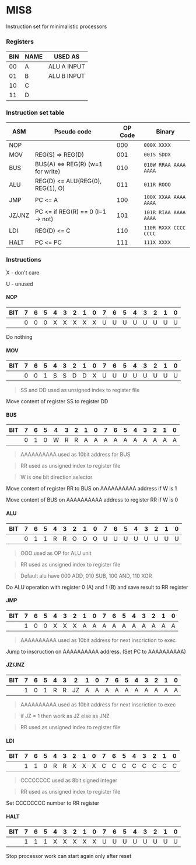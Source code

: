 # MIS8
Instruction set for minimalistic processors

### Registers

| BIN         | NAME     | USED AS     |
| ----------- | -------- |------------ |
| 00          | A        | ALU A INPUT |
| 01          | B        | ALU B INPUT |
| 10          | C        |             |
| 11          | D        |             |

### Instruction set table

| ASM         | Pseudo code                       | OP Code |   Binary               |
| ----------- | --------------------------------- |---------|------------------------|
| NOP         |                                   |   000   | `000X XXXX`            |
| MOV         | REG(S) => REG(D)                  |   001   | `001S SDDX`            |
| BUS         | BUS(A) <=> REG(R) (w=1 for write) |   010   | `010W RRAA AAAA AAAA`  |
| ALU         | REG(D) <= ALU(REG(0), REG(1), O)  |   011   | `011R ROOO`            |
| JMP         | PC <= A                           |   100   | `100X XXAA AAAA AAAA`  |
| JZ/JNZ      | PC <= if REG(R) == 0 (I=1 -> not) |   101   | `101R RIAA AAAA AAAA`  |
| LDI         | REG(D) <= C                       |   110   | `110R RXXX CCCC CCCC`  |
| HALT        | PC <= PC                          |   111   | `111X XXXX`            |

### Instructions

X - don't care

U - unused

#### NOP
| BIT |  7  |  6  |  5  |  4  |  3  |  2  |  1  |  0  |  7  |  6  |  5  |  4  |  3  |  2  |  1  |  0  |
| --- | --- | --- | --- | --- | --- | --- | --- | --- | --- | --- | --- | --- | --- | --- | --- | --- |
|     | 0   | 0   | 0   | X   | X   | X   | X   |  X  | U   | U   | U   | U   | U   | U   | U   | U   |

Do nothing

#### MOV
| BIT |  7  |  6  |  5  |  4  |  3  |  2  |  1  |  0  |  7  |  6  |  5  |  4  |  3  |  2  |  1  |  0  |
| --- | --- | --- | --- | --- | --- | --- | --- | --- | --- | --- | --- | --- | --- | --- | --- | --- |
|     | 0   | 0   | 1   | S   | S   | D   | D   |  X  | U   | U   | U   | U   | U   | U   | U   | U   |

> SS and DD used as unsigned index to register file

Move content of register SS to register DD

#### BUS
| BIT |  7  |  6  |  5  |  4  |  3  |  2  |  1  |  0  |  7  |  6  |  5  |  4  |  3  |  2  |  1  |  0  |
| --- | --- | --- | --- | --- | --- | --- | --- | --- | --- | --- | --- | --- | --- | --- | --- | --- |
|     | 0   | 1   | 0   | W   | R   | R   | A   |  A  | A   | A   | A   | A   | A   | A   | A   | A   |

> AAAAAAAAAA used as 10bit address for BUS

> RR used as unsigned index to register file

> W is one bit direction selector

Move content of register RR to BUS on AAAAAAAAAA address if W is 1

Move content of BUS on AAAAAAAAAA address to register RR if W is 0

#### ALU
| BIT |  7  |  6  |  5  |  4  |  3  |  2  |  1  |  0  |  7  |  6  |  5  |  4  |  3  |  2  |  1  |  0  |
| --- | --- | --- | --- | --- | --- | --- | --- | --- | --- | --- | --- | --- | --- | --- | --- | --- |
|     | 0   | 1   | 1   | R   | R   | O   | O   |  O  | U   | U   | U   | U   | U   | U   | U   | U   |

> OOO used as OP for ALU unit

> RR used as unsigned index to register file

> Default alu have 000 ADD, 010 SUB, 100 AND, 110 XOR

Do ALU operation with register 0 (A) and 1 (B) and save result to RR register

#### JMP
| BIT |  7  |  6  |  5  |  4  |  3  |  2  |  1  |  0  |  7  |  6  |  5  |  4  |  3  |  2  |  1  |  0  |
| --- | --- | --- | --- | --- | --- | --- | --- | --- | --- | --- | --- | --- | --- | --- | --- | --- |
|     | 1   | 0   | 0   | X   | X   | X   | A   |  A  | A   | A   | A   | A   | A   | A   | A   | A   |

> AAAAAAAAAA used as 10bit address for next inscriction to exec

Jump to inscruction on AAAAAAAAAA address. (Set PC to AAAAAAAAAA)

#### JZ/JNZ
| BIT |  7  |  6  |  5  |  4  |  3  |  2  |  1  |  0  |  7  |  6  |  5  |  4  |  3  |  2  |  1  |  0  |
| --- | --- | --- | --- | --- | --- | --- | --- | --- | --- | --- | --- | --- | --- | --- | --- | --- |
|     | 1   | 0   | 1   | R   | R   | JZ  | A   |  A  | A   | A   | A   | A   | A   | A   | A   | A   |

> AAAAAAAAAA used as 10bit address for next inscriction to exec

> if JZ = 1 then work as JZ else as JNZ

> RR used as unsigned index to register file

#### LDI
| BIT |  7  |  6  |  5  |  4  |  3  |  2  |  1  |  0  |  7  |  6  |  5  |  4  |  3  |  2  |  1  |  0  |
| --- | --- | --- | --- | --- | --- | --- | --- | --- | --- | --- | --- | --- | --- | --- | --- | --- |
|     | 1   | 1   | 0   | R   | R   | X   | X   |  X  | C   | C   | C   | C   | C   | C   | C   | C   |

> CCCCCCCC used as 8bit signed integer

> RR used as unsigned index to register file

Set CCCCCCCC number to RR register

#### HALT
| BIT |  7  |  6  |  5  |  4  |  3  |  2  |  1  |  0  |  7  |  6  |  5  |  4  |  3  |  2  |  1  |  0  |
| --- | --- | --- | --- | --- | --- | --- | --- | --- | --- | --- | --- | --- | --- | --- | --- | --- |
|     | 1   | 1   | 1   | X   | X   | X   | X   |  X  | U   | U   | U   | U   | U   | U   | U   | U   |

Stop processor work can start again only after reset
